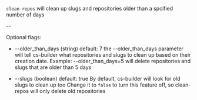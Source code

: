 `clean-repos` will clean up slugs and repositories older than a spcified number of days

--

Optional flags:

* --older_than_days (string)
default: 7
the --older_than_days parameter will tell cs-builder what repositories and slugs to clean up based on their creation date.
Example:
--older_than_days=5
will delete repositories and slugs that are older than 5 days

* --slugs (boolean)
default: true
By default, cs-builder will look for old slugs to clean up too
Change it to `false` to turn this feature off, so clean-repos will only delete old repositories